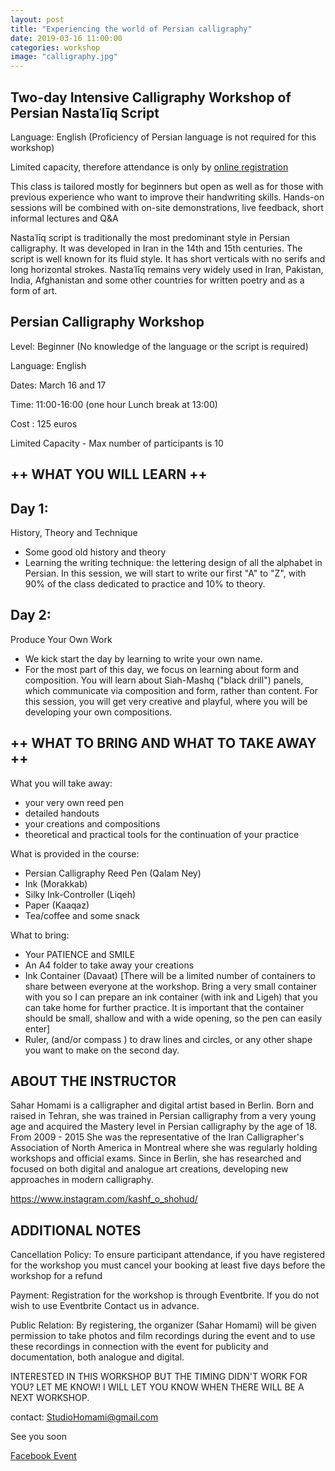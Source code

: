 ```yaml
---
layout: post
title: "Experiencing the world of Persian calligraphy"
date: 2019-03-16 11:00:00
categories: workshop
image: "calligraphy.jpg"
---
```


## Two-day Intensive Calligraphy Workshop of Persian Nastaʿlīq Script

Language: English (Proficiency of Persian language is not required for this workshop)

Limited capacity, therefore attendance is only by [online registration](https://www.eventbrite.com/e/persian-calligraphy-workshop-tickets-58403845474)

This class is tailored mostly for beginners but open as well as for those with previous experience who want to improve their handwriting skills.
Hands-on sessions will be combined with on-site demonstrations, live feedback, short informal lectures and Q&A

Nastaʿlīq script is traditionally the most predominant style in Persian calligraphy. It was developed in Iran in the 14th and 15th centuries. The script is well known for its fluid style. It has short verticals with no serifs and long horizontal strokes.
Nastaʿlīq remains very widely used in Iran, Pakistan, India, Afghanistan and some other countries for written poetry and as a form of art. 


## Persian Calligraphy Workshop

Level: Beginner (No knowledge of the language or the script is required)

Language: English

Dates: March 16 and 17

Time: 11:00-16:00 (one hour Lunch break at 13:00)

Cost : 125 euros

Limited Capacity - Max number of participants is 10


## ++ WHAT YOU WILL LEARN ++

## Day 1:

History, Theory and Technique

- Some good old history and theory
- Learning the writing technique: the lettering design of all the alphabet in Persian.
In this session, we will start to write our first  "A" to "Z", with 90% of the class dedicated to practice and 10% to theory.

## Day 2: 

Produce Your Own Work

- We kick start the day by learning to write your own name. 
- For the most part of this day, we focus on learning about form and composition. You will learn about Siah-Mashq ("black drill") panels, which communicate via composition and form, rather than content. For this session, you will get very creative and playful, where you will be developing your own compositions.

## ++ WHAT TO BRING AND WHAT TO TAKE AWAY ++

What you will take away:

* your very own reed pen
* detailed handouts
* your creations and compositions 
* theoretical and practical tools for the continuation of your practice

What is provided in the course: 

- Persian Calligraphy Reed Pen (Qalam Ney)
- Ink (Morakkab)
- Silky Ink-Controller (Liqeh)
- Paper (Kaaqaz)
- Tea/coffee and some snack

What to bring: 

- Your PATIENCE and SMILE
- An A4 folder to take away your creations
- Ink Container (Davaat)  [There will be a limited number of containers to share between everyone at the workshop. Bring a very small container with you so I can prepare an ink container (with ink and Ligeh) that you can take home for further practice. It is important that the container should be small, shallow and with a wide opening, so the pen can easily enter]
- Ruler, (and/or compass ) to draw lines and circles, or any other shape you want to make on the second day.


## ABOUT THE INSTRUCTOR

Sahar Homami is a calligrapher and digital artist based in Berlin. Born and raised in Tehran, she was trained in Persian calligraphy from a very young age and acquired the Mastery level in Persian calligraphy by the age of 18. From 2009 - 2015 She was the representative of the Iran Calligrapher's Association of North America in Montreal where she was regularly holding workshops and official exams. Since in Berlin, she has researched and focused on both digital and analogue art creations, developing new approaches in modern calligraphy.

https://www.instagram.com/kashf_o_shohud/


## ADDITIONAL NOTES

Cancellation Policy: 
To ensure participant attendance, if you have registered for the workshop you must cancel your booking at least five days before the workshop for a refund

Payment: 
Registration for the workshop is through Eventbrite. If you do not wish to use Eventbrite Contact us in advance.

Public Relation:
By registering, the organizer (Sahar Homami) will be given permission to take photos and film recordings during the event and to use these recordings in connection with the event for publicity and documentation, both analogue and digital.

INTERESTED IN THIS WORKSHOP BUT THE TIMING DIDN'T WORK FOR YOU?
LET ME KNOW! I WILL LET YOU KNOW WHEN THERE WILL BE A NEXT WORKSHOP.

contact: StudioHomami@gmail.com

See you soon

[Facebook Event](https://www.facebook.com/events/2208199692535353/)